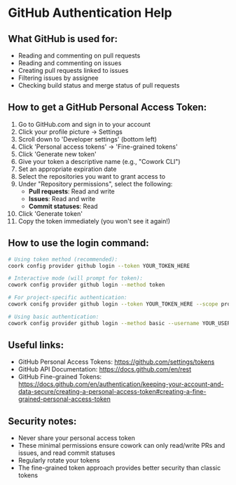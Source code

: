 # GitHub Authentication Help

## What GitHub is used for:
- Reading and commenting on pull requests
- Reading and commenting on issues
- Creating pull requests linked to issues
- Filtering issues by assignee
- Checking build status and merge status of pull requests

## How to get a GitHub Personal Access Token:
1. Go to GitHub.com and sign in to your account
2. Click your profile picture → Settings
3. Scroll down to 'Developer settings' (bottom left)
4. Click 'Personal access tokens' → 'Fine-grained tokens'
5. Click 'Generate new token'
6. Give your token a descriptive name (e.g., "Cowork CLI")
7. Set an appropriate expiration date
8. Select the repositories you want to grant access to
9. Under "Repository permissions", select the following:
   - **Pull requests**: Read and write
   - **Issues**: Read and write
   - **Commit statuses**: Read
10. Click 'Generate token'
11. Copy the token immediately (you won't see it again!)

## How to use the login command:
```bash
# Using token method (recommended):
coork config provider github login --token YOUR_TOKEN_HERE

# Interactive mode (will prompt for token):
cowork config provider github login --method token

# For project-specific authentication:
cowork conifg provider github login --token YOUR_TOKEN_HERE --scope project

# Using basic authentication:
cowork config provider github login --method basic --username YOUR_USERNAME --password YOUR_PASSWORD
```

## Useful links:
- GitHub Personal Access Tokens: https://github.com/settings/tokens
- GitHub API Documentation: https://docs.github.com/en/rest
- GitHub Fine-grained Tokens: https://docs.github.com/en/authentication/keeping-your-account-and-data-secure/creating-a-personal-access-token#creating-a-fine-grained-personal-access-token

## Security notes:
- Never share your personal access token
- These minimal permissions ensure cowork can only read/write PRs and issues, and read commit statuses
- Regularly rotate your tokens
- The fine-grained token approach provides better security than classic tokens
